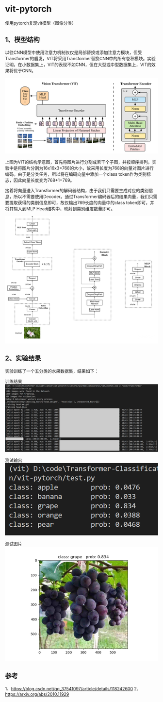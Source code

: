 # vit-pytorch
 使用pytorch复现vit模型（图像分类）

## 1、模型结构
以往CNN模型中使用注意力机制仅仅是局部替换或添加注意力模块，但受Transformer的启发，VIT将采用Transformer替换CNN中的所有卷积模块。实验证明，在小数据集上，VIT的表现不如CNN，但在大型或中型数据集上，VIT的效果将优于CNN。

![vit结构](./display/vit.png)

上图为VIT的结构示意图，首先将图片进行分割成若干个子图，并按顺序排列。实验中是将图片分割为16x16x3=768的大小，故采用长度为768的向量对图片进行编码。由于是分类任务，所以将在编码向量中添加一个class token作为类别标志，因此向量长度变为768+1=769。

接着将向量送入Transformer的解码器结构，由于我们只需要生成对应的类别信息，所以不需要使用Decoder。通过Transformer编码器后的结果向量，我们只需要提取获得的类别信息即可，故仅输出769长度的向量中的class token即可，并将其输入到MLP Head结构中，映射到类别维度数量即可。

![vit更详细结构](./display/vit2.png)

## 2、实验结果
实验训练了一个五分类的水果数据集，结果如下：

训练结果
![训练结果](./display/train_res.png)

测试输出
![测试结果](./display/test.png)

测试图片
![测试图片](./test_result.png)

## 参考
1、https://blog.csdn.net/qq_37541097/article/details/118242600
2、https://arxiv.org/abs/2010.11929